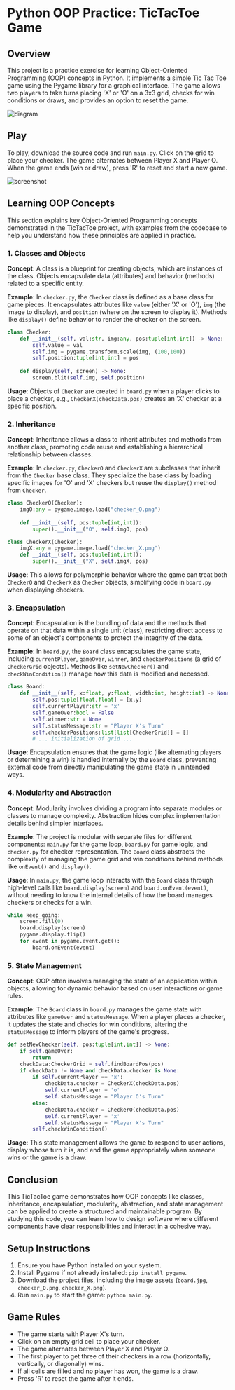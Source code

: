 # Python OOP Practice: TicTacToe Game

## Overview

This project is a practice exercise for learning Object-Oriented Programming (OOP) concepts in Python. It implements a simple Tic Tac Toe game using the Pygame library for a graphical interface. The game allows two players to take turns placing 'X' or 'O' on a 3x3 grid, checks for win conditions or draws, and provides an option to reset the game.

![diagram](TicTacToe.png)

## Play

To play, download the source code and run `main.py`. Click on the grid to place your checker. The game alternates between Player X and Player O. When the game ends (win or draw), press 'R' to reset and start a new game.

![screenshot](screenshot.png)

## Learning OOP Concepts

This section explains key Object-Oriented Programming concepts demonstrated in the TicTacToe project, with examples from the codebase to help you understand how these principles are applied in practice.

### 1. Classes and Objects

**Concept**: A class is a blueprint for creating objects, which are instances of the class. Objects encapsulate data (attributes) and behavior (methods) related to a specific entity.

**Example**: In `checker.py`, the `Checker` class is defined as a base class for game pieces. It encapsulates attributes like `value` (either 'X' or 'O'), `img` (the image to display), and `position` (where on the screen to display it). Methods like `display()` define behavior to render the checker on the screen.

```python
class Checker:    
    def __init__(self, val:str, img:any, pos:tuple[int,int]) -> None:
        self.value = val
        self.img = pygame.transform.scale(img, (100,100))
        self.position:tuple[int,int] = pos
    
    def display(self, screen) -> None:
        screen.blit(self.img, self.position)
```

**Usage**: Objects of `Checker` are created in `board.py` when a player clicks to place a checker, e.g., `CheckerX(checkData.pos)` creates an 'X' checker at a specific position.

### 2. Inheritance

**Concept**: Inheritance allows a class to inherit attributes and methods from another class, promoting code reuse and establishing a hierarchical relationship between classes.

**Example**: In `checker.py`, `CheckerO` and `CheckerX` are subclasses that inherit from the `Checker` base class. They specialize the base class by loading specific images for 'O' and 'X' checkers but reuse the `display()` method from `Checker`.

```python
class CheckerO(Checker):
    imgO:any = pygame.image.load("checker_O.png")
    
    def __init__(self, pos:tuple[int,int]):
        super().__init__("O", self.imgO, pos) 

class CheckerX(Checker):
    imgX:any = pygame.image.load("checker_X.png") 
    def __init__(self, pos:tuple[int,int]):
        super().__init__("X", self.imgX, pos) 
```

**Usage**: This allows for polymorphic behavior where the game can treat both `CheckerO` and `CheckerX` as `Checker` objects, simplifying code in `board.py` when displaying checkers.

### 3. Encapsulation

**Concept**: Encapsulation is the bundling of data and the methods that operate on that data within a single unit (class), restricting direct access to some of an object's components to protect the integrity of the data.

**Example**: In `board.py`, the `Board` class encapsulates the game state, including `currentPlayer`, `gameOver`, `winner`, and `checkerPositions` (a grid of `CheckerGrid` objects). Methods like `setNewChecker()` and `checkWinCondition()` manage how this data is modified and accessed.

```python
class Board:
    def __init__(self, x:float, y:float, width:int, height:int) -> None:
        self.pos:tuple[float,float] = [x,y]
        self.currentPlayer:str = 'x'
        self.gameOver:bool = False
        self.winner:str = None
        self.statusMessage:str = "Player X's Turn"
        self.checkerPositions:list[list[CheckerGrid]] = []
        # ... initialization of grid ...
```

**Usage**: Encapsulation ensures that the game logic (like alternating players or determining a win) is handled internally by the `Board` class, preventing external code from directly manipulating the game state in unintended ways.

### 4. Modularity and Abstraction

**Concept**: Modularity involves dividing a program into separate modules or classes to manage complexity. Abstraction hides complex implementation details behind simpler interfaces.

**Example**: The project is modular with separate files for different components: `main.py` for the game loop, `board.py` for game logic, and `checker.py` for checker representation. The `Board` class abstracts the complexity of managing the game grid and win conditions behind methods like `onEvent()` and `display()`.

**Usage**: In `main.py`, the game loop interacts with the `Board` class through high-level calls like `board.display(screen)` and `board.onEvent(event)`, without needing to know the internal details of how the board manages checkers or checks for a win.

```python
while keep_going:
    screen.fill(0)
    board.display(screen)
    pygame.display.flip()
    for event in pygame.event.get():
        board.onEvent(event)
```

### 5. State Management

**Concept**: OOP often involves managing the state of an application within objects, allowing for dynamic behavior based on user interactions or game rules.

**Example**: The `Board` class in `board.py` manages the game state with attributes like `gameOver` and `statusMessage`. When a player places a checker, it updates the state and checks for win conditions, altering the `statusMessage` to inform players of the game's progress.

```python
def setNewChecker(self, pos:tuple[int,int]) -> None:
    if self.gameOver:
        return
    checkData:CheckerGrid = self.findBoardPos(pos)
    if checkData != None and checkData.checker is None:
        if self.currentPlayer == 'x':
            checkData.checker = CheckerX(checkData.pos)
            self.currentPlayer = 'o'
            self.statusMessage = "Player O's Turn"
        else:
            checkData.checker = CheckerO(checkData.pos)
            self.currentPlayer = 'x'
            self.statusMessage = "Player X's Turn"
        self.checkWinCondition()
```

**Usage**: This state management allows the game to respond to user actions, display whose turn it is, and end the game appropriately when someone wins or the game is a draw.

## Conclusion

This TicTacToe game demonstrates how OOP concepts like classes, inheritance, encapsulation, modularity, abstraction, and state management can be applied to create a structured and maintainable program. By studying this code, you can learn how to design software where different components have clear responsibilities and interact in a cohesive way.

## Setup Instructions

1. Ensure you have Python installed on your system.
2. Install Pygame if not already installed: `pip install pygame`.
3. Download the project files, including the image assets (`board.jpg`, `checker_O.png`, `checker_X.png`).
4. Run `main.py` to start the game: `python main.py`.

## Game Rules

- The game starts with Player X's turn.
- Click on an empty grid cell to place your checker.
- The game alternates between Player X and Player O.
- The first player to get three of their checkers in a row (horizontally, vertically, or diagonally) wins.
- If all cells are filled and no player has won, the game is a draw.
- Press 'R' to reset the game after it ends.